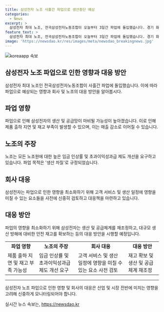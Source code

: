 ```yaml
---
title: 삼성전자 노조 사흘간 파업으로 생산중단 예상
categories:
  - News
excerpt: >
  삼성전자 최대 노조, 전국삼성전자노동조합이 오늘부터 3일간 파업에 돌입했습니다. 경기 화성사업장에서 시작된 집회는 생산 차질로 화성사업장 정문 앞에서 진행되며, 모레까지 진행 예정입니다. 노조는 높은 임금 인상 및 초과이익성과급 제도 개선을 요구하고 있습니다. 사측과의 첫 연가 투쟁에서는 우려했던 생산 차질은 없었으나, 이번 파업에는 노조의 요구를 둘러싼 긴장이 높아지고 있습니다.
feature_text: >
  삼성전자 최대 노조, 전국삼성전자노동조합이 오늘부터 3일간 파업에 돌입했습니다. 경기 화성사업장에서 시작된 집회는 생산 차질로 화성사업장 정문 앞에서 진행되며, 모레까지 진행 예정입니다. 노조는 높은 임금 인상 및 초과이익성과급 제도 개선을 요구하고 있습니다. 사측과의 첫 연가 투쟁에서는 우려했던 생산 차질은 없었으나, 이번 파업에는 노조의 요구를 둘러싼 긴장이 높아지고 있습니다.
image: 'https://newsdao.kr/res/images/meta/newsdao_breakingnews.jpg'
---
```


<p><img src="https://newsdao.kr/res/images/meta/newsdao_breakingnews.jpg" alt="koreaapp 속보" /></p>

<h2>삼성전자 노조 파업으로 인한 영향과 대응 방안</h2>

<p data-ke-size="size16">삼성전자 최대 노조인 전국삼성전자노동조합이 사흘간 파업에 돌입했습니다. 이에 따라 파업으로 예상되는 영향과 회사 및 노조의 대응 방안을 알아봅시다.</p>

<h2 data-ke-size="size26">파업 영향</h2>

<p data-ke-size="size16">파업으로 인해 삼성전자의 생산 및 공급망이 마비될 가능성이 높아졌습니다. 이로 인해 제품 출하 지연 및 재고 부족이 발생할 수 있으며, 이는 매출 감소로 이어질 수 있습니다.</p>

<h2 data-ke-size="size26">노조의 주장</h2>

<p data-ke-size="size16">노조는 모든 노조원에 대한 높은 임금 인상률 및 초과이익성과급 제도 개선을 요구하고 있습니다. 파업 목적은 '생산 차질'로 규정되었습니다.</p>

<h2 data-ke-size="size26">회사 대응</h2>

<p data-ke-size="size16">삼성전자는 파업으로 인한 영향을 최소화하기 위해 고객 서비스 및 생산 일정에 영향을 미칠 수 있는 요소들을 사전에 신중히 검토하고 대응책을 마련하고 있습니다.</p>

<h2 data-ke-size="size26">대응 방안</h2>

<p data-ke-size="size16">파업의 영향을 최소화하기 위해 삼성전자는 생산 및 공급체계를 재조정하고, 대규모 생산 방해에 대비한 안전 재고를 확보하는 등의 대응 방안을 시행할 예정입니다.</p>

<table>
    <tr>
        <td style="text-align: center; height: 17px;"><b>파업 영향</b></td>
        <td style="text-align: center; height: 17px;"><b>노조의 주장</b></td>
        <td style="text-align: center; height: 17px;"><b>회사 대응</b></td>
        <td style="text-align: center; height: 17px;"><b>대응 방안</b></td>
    </tr>
    <tr>
        <td>제품 출하 지연 및 재고 부족 가능성</td>
        <td>임금 인상률 및 초과이익성과급 제도 개선 요구</td>
        <td>고객 서비스 및 생산 일정에 영향을 미칠 수 있는 요소 사전 검토</td>
        <td>재고 확보 및 생산 및 공급체계 재조정</td>
    </tr>
</table>

<hr>

<p data-ke-size="size16">삼성전자 노조 파업으로 인한 영향 및 회사의 대응은 산업 및 시장 전반에 미치는 영향을 고려해 신중하게 모니터링되어야 합니다.</p>
실시간 뉴스 속보는, <a href="https://newsdao.kr" rel="dofollow">https://newsdao.kr</a>


